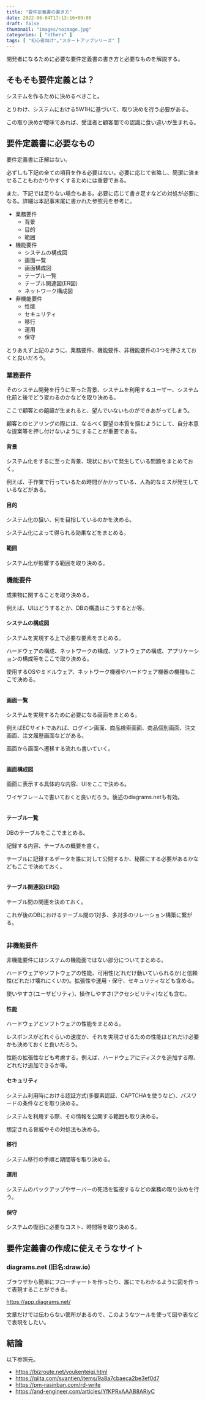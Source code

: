 ```yaml
---
title: "要件定義書の書き方"
date: 2022-06-04T17:13:16+09:00
draft: false
thumbnail: "images/noimage.jpg"
categories: [ "others" ]
tags: [ "初心者向け","スタートアップシリーズ" ]
---
```



開発者になるために必要な要件定義書の書き方と必要なものを解説する。

## そもそも要件定義とは？

システムを作るために決めるべきこと。

とりわけ、システムにおける5W1Hに基づいて、取り決めを行う必要がある。

この取り決めが曖昧であれば、受注者と顧客間での認識に食い違いが生まれる。


## 要件定義書に必要なもの

要件定義書に正解はない。

必ずしも下記の全ての項目を作る必要はない。必要に応じて省略し、簡潔に済ませることもわかりやすくするためには重要である。

また、下記では足りない場合もある。必要に応じて書き足すなどの対処が必要になる。詳細は本記事末尾に書かれた参照元を参考に。


- 業務要件
    - 背景
    - 目的
    - 範囲
- 機能要件
    - システムの構成図
    - 画面一覧
    - 画面構成図
    - テーブル一覧
    - テーブル関連図(ER図)
    - ネットワーク構成図
- 非機能要件
    - 性能
    - セキュリティ
    - 移行
    - 運用
    - 保守


とりあえず上記のように、業務要件、機能要件、非機能要件の3つを押さえておくと良いだろう。


### 業務要件

そのシステム開発を行うに至った背景、システムを利用するユーザー、システム化前と後でどう変わるのかなどを取り決める。

ここで顧客との齟齬が生まれると、望んでいないものができあがってしまう。

顧客とのヒアリングの際には、なるべく要望の本質を掴むようにして、自分本意な提案等を押し付けないようにすることが重要である。


#### 背景

システム化をするに至った背景、現状において発生している問題をまとめておく。

例えば、手作業で行っているため時間がかかっている、人為的なミスが発生しているなどがある。

#### 目的

システム化の狙い、何を目指しているのかを決める。

システム化によって得られる効果などをまとめる。

#### 範囲

システム化が影響する範囲を取り決める。



### 機能要件

成果物に関することを取り決める。

例えば、UIはどうするとか、DBの構造はこうするとか等。

#### システムの構成図

システムを実現する上で必要な要素をまとめる。

ハードウェアの構成、ネットワークの構成、ソフトウェアの構成、アプリケーションの構成等をここで取り決める。

使用するOSやミドルウェア、ネットワーク機器やハードウェア機器の機種もここで決める。

<div class="img-center"><img src="/images/2023-03-03-13-58.jpg" alt=""></div>


#### 画面一覧

システムを実現するために必要になる画面をまとめる。

例えばECサイトであれば、ログイン画面、商品検索画面、商品個別画面、注文画面、注文履歴画面などがある。

画面から画面へ遷移する流れも書いていく。

<div class="img-center"><img src="/images/2023-03-03-14-22.jpg" alt=""></div>


#### 画面構成図

画面に表示する具体的な内容、UIをここで決める。

ワイヤフレームで書いておくと良いだろう。後述のdiagrams.netも有効。

<div class="img-center"><img src="/images/2023-03-03-14-15.jpg" alt=""></div>

#### テーブル一覧

DBのテーブルをここでまとめる。

記録する内容、テーブルの概要を書く。

テーブルに記録するデータを誰に対して公開するか、秘匿にする必要があるかなどもここで決めておく。

<div class="img-center"><img src="/images/Screenshot from 2023-03-03 14-35-26.png" alt=""></div>

#### テーブル関連図(ER図)

テーブル間の関連を決めておく。

これが後のDBにおけるテーブル間の1対多、多対多のリレーション構築に繋がる。

<div class="img-center"><img src="/images/er.jpg" alt=""></div>


### 非機能要件

非機能要件にはシステムの機能面ではない部分についてまとめる。

ハードウェアやソフトウェアの性能、可用性(どれだけ動いていられるか)と信頼性(どれだけ壊れにくいか)。拡張性や運用・保守、セキュリティなども含める。

使いやすさ(ユーザビリティ)、操作しやすさ(アクセシビリティ)なども含む。

#### 性能

ハードウェアとソフトウェアの性能をまとめる。

レスポンスがどれぐらいの速度か、それを実現させるための性能はどれだけ必要かも決めておくと良いだろう。

性能の拡張性なども考慮する。例えば、ハードウェアにディスクを追加する際、どれだけ追加できるか等。

#### セキュリティ

システム利用時における認証方式(多要素認証、CAPTCHAを使うなど)、パスワードの条件などを取り決める。

システムを利用する際、その情報を公開する範囲も取り決める。

想定される脅威やその対処法も決める。

#### 移行

システム移行の手順と期間等を取り決める。

#### 運用

システムのバックアップやサーバーの死活を監視するなどの業務の取り決めを行う。

#### 保守

システムの復旧に必要なコスト、時間等を取り決める。



## 要件定義書の作成に使えそうなサイト

### diagrams.net (旧名:draw.io)

ブラウザから簡単にフローチャートを作ったり、誰にでもわかるように図を作って表現することができる。

https://app.diagrams.net/

文章だけでは伝わらない箇所があるので、このようなツールを使って図や表などで表現をしたい。



## 結論

以下参照元。

- https://bizroute.net/youkenteigi.html
- https://qiita.com/syantien/items/9a8a7cbaeca2be3ef0d7
- https://pm-rasinban.com/rd-write
- https://and-engineer.com/articles/YfKPRxAAAB8ARiyC

